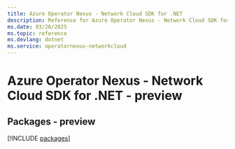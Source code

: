 ```yaml
---
title: Azure Operator Nexus - Network Cloud SDK for .NET
description: Reference for Azure Operator Nexus - Network Cloud SDK for .NET
ms.date: 03/20/2025
ms.topic: reference
ms.devlang: dotnet
ms.service: operatornexus-networkcloud
---
```

# Azure Operator Nexus - Network Cloud SDK for .NET - preview
## Packages - preview
[!INCLUDE [packages](operator-nexus---network-cloud-index.md)]
